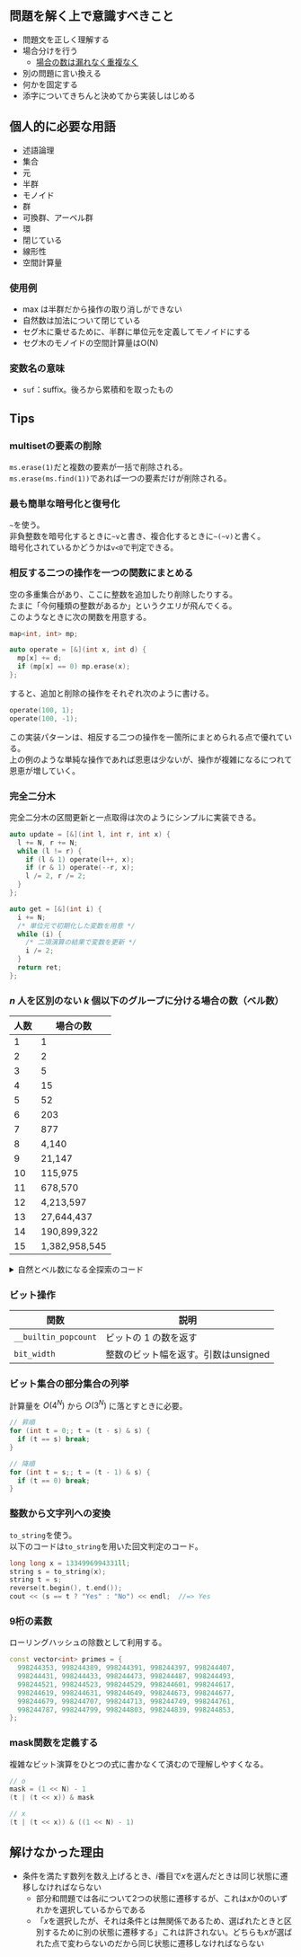 ## 問題を解く上で意識すべきこと

- 問題文を正しく理解する
- 場合分けを行う
  - [場合の数は漏れなく重複なく](https://www.youtube.com/watch?v=8E9awm82Ij0)
- 別の問題に言い換える
- 何かを固定する
- 添字についてきちんと決めてから実装しはじめる

## 個人的に必要な用語

- 述語論理
- 集合
- 元
- 半群
- モノイド
- 群
- 可換群、アーベル群
- 環
- 閉じている
- 線形性
- 空間計算量

### 使用例

- max は半群だから操作の取り消しができない
- 自然数は加法について閉じている
- セグ木に乗せるために、半群に単位元を定義してモノイドにする
- セグ木のモノイドの空間計算量はO(N)

### 変数名の意味

- `suf`：suffix。後ろから累積和を取ったもの

## Tips

### multisetの要素の削除

`ms.erase(1)`だと複数の要素が一括で削除される。  
`ms.erase(ms.find(1))`であれば一つの要素だけが削除される。

### 最も簡単な暗号化と復号化

`~`を使う。  
非負整数を暗号化するときに`~v`と書き、複合化するときに`~(~v)`と書く。  
暗号化されているかどうかは`v<0`で判定できる。

### 相反する二つの操作を一つの関数にまとめる

空の多重集合があり、ここに整数を追加したり削除したりする。  
たまに「今何種類の整数があるか」というクエリが飛んでくる。  
このようなときに次の関数を用意する。

```cpp
map<int, int> mp;

auto operate = [&](int x, int d) {
  mp[x] += d;
  if (mp[x] == 0) mp.erase(x);
};
```

すると、追加と削除の操作をそれぞれ次のように書ける。

```cpp
operate(100, 1);
operate(100, -1);
```

この実装パターンは、相反する二つの操作を一箇所にまとめられる点で優れている。  
上の例のような単純な操作であれば恩恵は少ないが、操作が複雑になるにつれて恩恵が増していく。  

### 完全二分木

完全二分木の区間更新と一点取得は次のようにシンプルに実装できる。

```cpp
auto update = [&](int l, int r, int x) {
  l += N, r += N;
  while (l != r) {
    if (l & 1) operate(l++, x);
    if (r & 1) operate(--r, x);
    l /= 2, r /= 2;
  }
};

auto get = [&](int i) {
  i += N;
  /* 単位元で初期化した変数を用意 */
  while (i) {
    /* 二項演算の結果で変数を更新 */
    i /= 2;
  }
  return ret;
};
```

### $n$ 人を区別のない $k$ 個以下のグループに分ける場合の数（ベル数）

|人数|場合の数|
|-|-|
|1|1|
|2|2|
|3|5|
|4|15|
|5|52|
|6|203|
|7|877|
|8|4,140|
|9|21,147|
|10|115,975|
|11|678,570|
|12|4,213,597|
|13|27,644,437|
|14|190,899,322|
|15|1,382,958,545|

<details>
<summary>自然とベル数になる全探索のコード</summary>

```cpp
const int N = 10;
int cnt = 0;

vector<vector<int>> v;
auto rec = [&](auto rec, int x) -> void {
  if (x == N) {
    cnt++;
    return;
  }
  for (int i = 0; i < v.size(); i++) {
    v[i].push_back(x);
    rec(rec, x + 1);
    v[i].pop_back();
  }
  v.push_back({x});
  rec(rec, x + 1);
  v.pop_back();
};
rec(rec, 0);

cout << cnt << endl; //=> 115975
```
</details>

### ビット操作

|関数|説明|
|-|-|
|`__builtin_popcount`|ビットの 1 の数を返す|
|`bit_width`|整数のビット幅を返す。引数はunsigned|

### ビット集合の部分集合の列挙

計算量を $O(4^N)$ から $O(3^N)$ に落とすときに必要。

```cpp
// 昇順
for (int t = 0;; t = (t - s) & s) {
  if (t == s) break;
}

// 降順
for (int t = s;; t = (t - 1) & s) {
  if (t == 0) break;
}
```

### 整数から文字列への変換

`to_string`を使う。  
以下のコードは`to_string`を用いた回文判定のコード。

```cpp
long long x = 1334996994331ll;
string s = to_string(x);
string t = s;
reverse(t.begin(), t.end());
cout << (s == t ? "Yes" : "No") << endl;  //=> Yes
```

### 9桁の素数

ローリングハッシュの除数として利用する。

```cpp
const vector<int> primes = {
  998244353, 998244389, 998244391, 998244397, 998244407,
  998244431, 998244433, 998244473, 998244487, 998244493,
  998244521, 998244523, 998244529, 998244601, 998244617,
  998244619, 998244631, 998244649, 998244673, 998244677,
  998244679, 998244707, 998244713, 998244749, 998244761,
  998244787, 998244799, 998244803, 998244839, 998244853,
};
```

### mask関数を定義する

複雑なビット演算をひとつの式に書かなくて済むので理解しやすくなる。

```c++
// o
mask = (1 << N) - 1
(t | (t << x)) & mask

// x
(t | (t << x)) & ((1 << N) - 1)
```

## 解けなかった理由

- 条件を満たす数列を数え上げるとき、$i$番目で$x$を選んだときは同じ状態に遷移しなければならない
  - 部分和問題では各$i$について2つの状態に遷移するが、これは$x$か$0$のいずれかを選択しているからである
  - 「$x$を選択したが、それは条件とは無関係であるため、選ばれたときと区別するために別の状態に遷移する」これは許されない。どちらも$x$が選ばれた点で変わらないのだから同じ状態に遷移しなければならない
